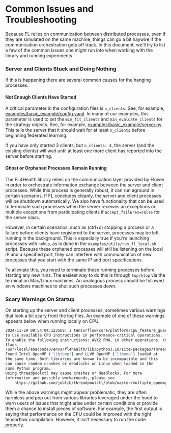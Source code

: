 # Common Issues and Troubleshooting

Because FL relies on communication between distributed processes, even if they are simulated on the same machine,
things can go a bit haywire if the communication orchestration gets off track. In this document, we'll try to list
a few of the common issues one might run into when working with the library and running experiments.

### Server and Clients Stuck and Doing Nothing

If this is happening there are several common causes for the hanging processes.

#### Not Enough Clients Have Started

A critical parameter in the configuration files is `n_clients`. See, for example,
[examples/basic_example/config.yaml](../examples/basic_example/config.yaml). In many of our examples, this parameter
is used to set the `min_fit_clients` and `min_evaluate_clients` for the strategy objects. See, for example,
[examples/basic_example/server.py](../examples/basic_example/server.py). This tells the server that it should wait for
at least `n_clients` before beginning federated learning.

If you have only started 3 clients, but `n_clients: 4`, the server (and the existing clients) will wait until at least
one more client has reported into the server before starting.

#### Ghost or Orphaned Processes Remain Running

The FL4Health library relies on the communication layer provided by Flower in order to orchestrate information
exchange between the server and client processes. While this process is generally robust, it can run aground in
certain scenarios. If FL concludes cleanly, the server and client processes will be shutdown automatically. We also
have functionality that can be used to terminate such processes when the server receives an exceptions or multiple
exceptions from participating clients if `accept_failures=False` for the server class.

However, in certain scenarios, such as (ctrl+c) stopping a process or a failure before clients have registered to the
server, processes may be left running in the background. This is especially true if you're launching processes with
`nohup`, as is done in the `examples/utils/run_fl_local.sh` script. Because these orphaned processes will still be
listening on the local IP and a specified port, they can interfere with communication of new processes that
you start with the same IP and port specifications.

To alleviate this, you need to terminate these running processes before starting any new runs. The easiest way to do
this is through `top/htop` via the terminal on Mac/Linux machines. An analogous process should be followed on windows
machines to shut such processes down.

### Scary Warnings On Startup

On starting up the server and client processes, sometimes various warnings that look a bit scary front the log files.
An example of one of these warnings appears below when running locally on CPU.

```sh
2024-11-29 08:54:04.123569: I tensorflow/core/platform/cpu_feature_guard.cc:182] This TensorFlow binary is optimized
to use available CPU instructions in performance-critical operations.
To enable the following instructions: AVX2 FMA, in other operations, rebuild TensorFlow with the appropriate compiler
flags.
/usr/local/anaconda3/envs/fl4health/lib/python3.10/site-packages/threadpoolctl.py:1214: RuntimeWarning:
Found Intel OpenMP ('libiomp') and LLVM OpenMP ('libomp') loaded at
the same time. Both libraries are known to be incompatible and this
can cause random crashes or deadlocks on Linux when loaded in the
same Python program.
Using threadpoolctl may cause crashes or deadlocks. For more
information and possible workarounds, please see
    https://github.com/joblib/threadpoolctl/blob/master/multiple_openmp.md
```

While the above warnings might appear problematic, they are often harmless and pop out from various libraries
leveraged under the hood to warn users of issues that might arise under certain conditions or provide them a chance
to install pieces of software. For example, the first output is saying that performance on the CPU could be improved
with the right tensorflow compilation. However, it isn't necessary to run the code properly.
